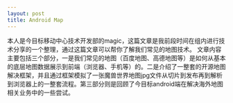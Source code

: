 ```yaml
---
layout: post
title: Android Map
---
```


本人是今目标移动中心技术开发部的magic，这篇文章是我前段时间在组内进行技术分享的一个整理，通过这篇文章可以帮你了解我们常见的地图技术。
文章内容主要包括三个部分，一是我们常见的地图（百度地图、高德地图等）是如何从基本的底层地图数据展示到前端（浏览器、手机等）的。二是介绍了一整套的开源地图解决框架，并且通过框架模拟了一张魔兽世界地图jpg文件从切片到发布再到解析到浏览器上的一整套流程。第三部分则是回顾了今目标android端在解决海外地图相关业务中的一些尝试。
